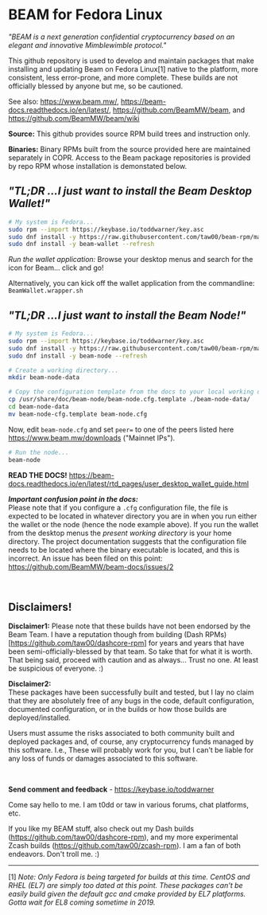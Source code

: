 # BEAM for Fedora Linux

_"BEAM is a next generation confidential cryptocurrency based on an elegant and
innovative Mimblewimble protocol."_

This github repository is used to develop and maintain packages that make
installing and updating Beam on Fedora Linux[1] native to the platform, more
consistent, less error-prone, and more complete. These builds are not officially
blessed by anyone but me, so be cautioned.

See also: <https://www.beam.mw/>,
<https://beam-docs.readthedocs.io/en/latest/>,
<https://github.com/BeamMW/beam>, and <https://github.com/BeamMW/beam/wiki>

**Source:** This github provides source RPM build trees and instruction only.

**Binaries:** Binary RPMs built from the source provided here are maintained
separately in COPR. Access to the Beam package repositories is provided by repo
RPM whose installation is demonstated below.

## *"TL;DR ...I just want to install the Beam Desktop Wallet!"*

```bash
# My system is Fedora...
sudo rpm --import https://keybase.io/toddwarner/key.asc
sudo dnf install -y https://raw.githubusercontent.com/taw00/beam-rpm/master/toddpkgs-beam-repo.fedora.testing.rpm
sudo dnf install -y beam-wallet --refresh
```

*Run the wallet application:* Browse your desktop menus and search for the icon
for Beam... click and go!

Alternatively, you can kick off the wallet application from the commandline: `BeamWallet.wrapper.sh`


## *"TL;DR ...I just want to install the Beam Node!"*

```bash
# My system is Fedora...
sudo rpm --import https://keybase.io/toddwarner/key.asc
sudo dnf install -y https://raw.githubusercontent.com/taw00/beam-rpm/master/toddpkgs-beam-repo.fedora.testing.rpm
sudo dnf install -y beam-node --refresh
```

```bash
# Create a working directory...
mkdir beam-node-data
```

```bash
# Copy the configuration template from the docs to your local working directory...
cp /usr/share/doc/beam-node/beam-node.cfg.template ./beam-node-data/
cd beam-node-data
mv beam-node-cfg.template beam-node.cfg
```

Now, edit `beam-node.cfg` and set `peer=` to one of the peers listed here
<https://www.beam.mw/downloads> ("Mainnet IPs").

```bash
# Run the node...
beam-node
```

**READ THE DOCS!** <https://beam-docs.readthedocs.io/en/latest/rtd_pages/user_desktop_wallet_guide.html>

***Important confusion point in the docs:***  
Please note that if you configure a `.cfg` configuration file, the file is
expected to be located in whatever directory you are in when you run either the
wallet or the node (hence the node example above). If you run the wallet from
the desktop menus the _present working directory_ is your home directory. The
project documentation suggests that the configuration file needs to be located
where the binary executable is located, and this is incorrect. An issue has
been filed on this point: <https://github.com/BeamMW/beam-docs/issues/2>

&nbsp;

## Disclaimers!

**Disclaimer1:** Please note that these builds have not been endorsed by the
Beam Team. I have a reputation though from building (Dash
RPMs)[https://github.com/taw00/dashcore-rpm] for years and years that have been
semi-officially-blessed by that team. So take that for what it is worth. That
being said, proceed with caution and as always... Trust no one. At least be
suspicious of everyone. :)

**Disclaimer2:**  
These packages have been successfully built and tested, but I lay no claim
that they are absolutely free of any bugs in the code, default configuration,
documented configuration, or in the builds or how those builds are
deployed/installed.

Users must assume the risks associated to both community built and
deployed packages and, of course, any cryptocurrency funds managed by this
software. I.e., These will probably work for you, but I can't be liable for any
loss of funds or damages associated to this software.

&nbsp;

**Send comment and feedback** - <https://keybase.io/toddwarner>

Come say hello to me. I am t0dd or taw in various forums, chat platforms, etc.

If you like my BEAM stuff, also check out my Dash builds
(<https://github.com/taw00/dashcore-rpm>), and my more experimental Zcash
builds (<https://github.com/taw00/zcash-rpm>). I am a fan of both endeavors.
Don't troll me. :)

---
[1] _Note: Only Fedora is being targeted for builds at this time. CentOS and
RHEL (EL7) are simply too dated at this point. These packages can't be easily
build given the default gcc and cmake provided by EL7 platforms. Gotta wait for
EL8 coming sometime in 2019._
